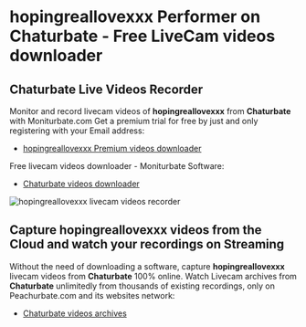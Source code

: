 # hopingreallovexxx Performer on Chaturbate - Free LiveCam videos downloader

## Chaturbate Live Videos Recorder

Monitor and record livecam videos of **hopingreallovexxx** from **Chaturbate** with Moniturbate.com
Get a premium trial for free by just and only registering with your Email address:
* [hopingreallovexxx Premium videos downloader](https://moniturbate.com/request-demo-licence-key.html)

Free livecam videos downloader - Moniturbate Software:
* [Chaturbate videos downloader](https://moniturbate.com/moniturbate-download-software.html)

![hopingreallovexxx livecam videos recorder](https://peachurnet.com/templates/moniturbate-software.png)


## Capture hopingreallovexxx videos from the Cloud and watch your recordings on Streaming

Without the need of downloading a software, capture **hopingreallovexxx** livecam videos from **Chaturbate** 100% online.
Watch Livecam archives from **Chaturbate** unlimitedly from thousands of existing recordings, only on Peachurbate.com and its websites network:
* [Chaturbate videos archives](https://peachurnet.com/)